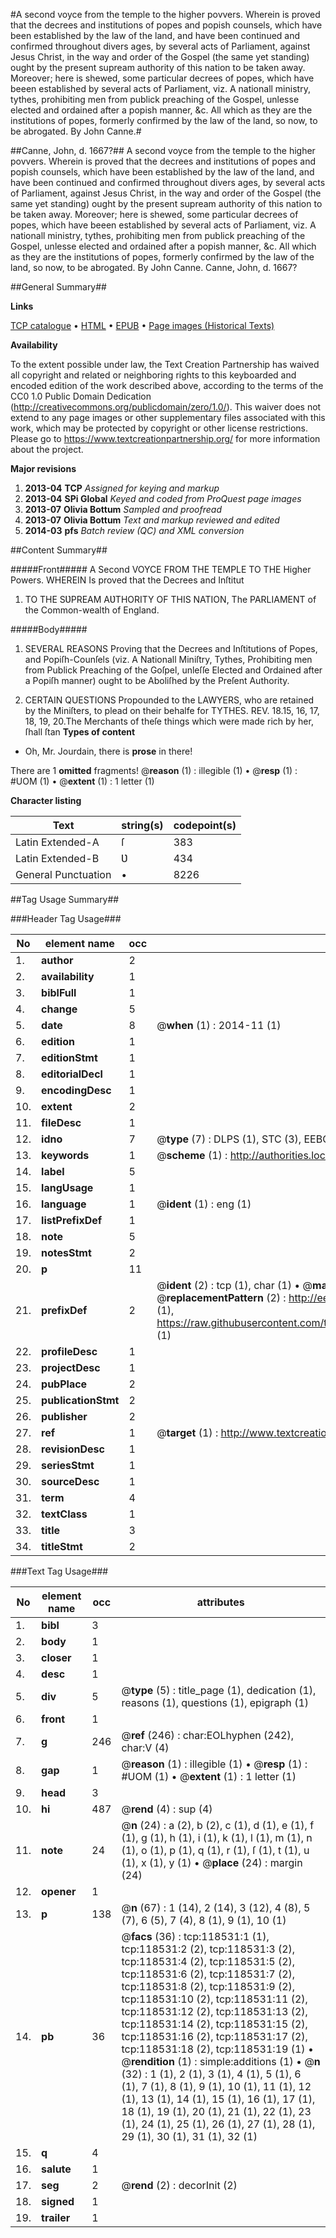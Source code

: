 #A second voyce from the temple to the higher povvers. Wherein is proved that the decrees and institutions of popes and popish counsels, which have been established by the law of the land, and have been continued and confirmed throughout divers ages, by several acts of Parliament, against Jesus Christ, in the way and order of the Gospel (the same yet standing) ought by the present supream authority of this nation to be taken away. Moreover; here is shewed, some particular decrees of popes, which have beeen established by several acts of Parliament, viz. A nationall ministry, tythes, prohibiting men from publick preaching of the Gospel, unlesse elected and ordained after a popish manner, &c. All which as they are the institutions of popes, formerly confirmed by the law of the land, so now, to be abrogated. By John Canne.#

##Canne, John, d. 1667?##
A second voyce from the temple to the higher povvers. Wherein is proved that the decrees and institutions of popes and popish counsels, which have been established by the law of the land, and have been continued and confirmed throughout divers ages, by several acts of Parliament, against Jesus Christ, in the way and order of the Gospel (the same yet standing) ought by the present supream authority of this nation to be taken away. Moreover; here is shewed, some particular decrees of popes, which have beeen established by several acts of Parliament, viz. A nationall ministry, tythes, prohibiting men from publick preaching of the Gospel, unlesse elected and ordained after a popish manner, &c. All which as they are the institutions of popes, formerly confirmed by the law of the land, so now, to be abrogated. By John Canne.
Canne, John, d. 1667?

##General Summary##

**Links**

[TCP catalogue](http://www.ota.ox.ac.uk/tcp/)  • 
[HTML](http://tei.it.ox.ac.uk/tcp/Texts-HTML/free/A79/A79851.html)  • 
[EPUB](http://tei.it.ox.ac.uk/tcp/Texts-EPUB/free/A79/A79851.epub) • 
[Page images (Historical Texts)](https://historicaltexts.jisc.ac.uk/eebo-99866264e)

**Availability**

To the extent possible under law, the Text Creation Partnership has waived all copyright and related or neighboring rights to this keyboarded and encoded edition of the work described above, according to the terms of the CC0 1.0 Public Domain Dedication (http://creativecommons.org/publicdomain/zero/1.0/). This waiver does not extend to any page images or other supplementary files associated with this work, which may be protected by copyright or other license restrictions. Please go to https://www.textcreationpartnership.org/ for more information about the project.

**Major revisions**

1. __2013-04__ __TCP__ *Assigned for keying and markup*
1. __2013-04__ __SPi Global__ *Keyed and coded from ProQuest page images*
1. __2013-07__ __Olivia Bottum__ *Sampled and proofread*
1. __2013-07__ __Olivia Bottum__ *Text and markup reviewed and edited*
1. __2014-03__ __pfs__ *Batch review (QC) and XML conversion*

##Content Summary##

#####Front#####
A Second VOYCE FROM THE TEMPLE TO THE Higher Powers. WHEREIN Is proved that the Decrees and Inſtitut
1. TO THE SƲPREAM AƲTHORITY OF THIS NATION, The PARLIAMENT of the Common-wealth of England.

#####Body#####

1. SEVERAL REASONS Proving that the Decrees and Inſtitutions of Popes, and Popiſh-Counſels (viz. A Nationall Miniſtry, Tythes, Prohibiting men from Publick Preaching of the Goſpel, unleſſe Elected and Ordained after a Popiſh manner) ought to be Aboliſhed by the Preſent Authority.

1. CERTAIN QUESTIONS Propounded to the LAWYERS, who are retained by the Miniſters, to plead on their behalfe for TYTHES.
REV. 18.15, 16, 17, 18, 19, 20.The Merchants of theſe things which were made rich by her, ſhall ſtan
**Types of content**

  * Oh, Mr. Jourdain, there is **prose** in there!

There are 1 **omitted** fragments! 
 @__reason__ (1) : illegible (1)  •  @__resp__ (1) : #UOM (1)  •  @__extent__ (1) : 1 letter (1)

**Character listing**


|Text|string(s)|codepoint(s)|
|---|---|---|
|Latin Extended-A|ſ|383|
|Latin Extended-B|Ʋ|434|
|General Punctuation|•|8226|

##Tag Usage Summary##

###Header Tag Usage###

|No|element name|occ|attributes|
|---|---|---|---|
|1.|__author__|2||
|2.|__availability__|1||
|3.|__biblFull__|1||
|4.|__change__|5||
|5.|__date__|8| @__when__ (1) : 2014-11 (1)|
|6.|__edition__|1||
|7.|__editionStmt__|1||
|8.|__editorialDecl__|1||
|9.|__encodingDesc__|1||
|10.|__extent__|2||
|11.|__fileDesc__|1||
|12.|__idno__|7| @__type__ (7) : DLPS (1), STC (3), EEBO-CITATION (1), PROQUEST (1), VID (1)|
|13.|__keywords__|1| @__scheme__ (1) : http://authorities.loc.gov/ (1)|
|14.|__label__|5||
|15.|__langUsage__|1||
|16.|__language__|1| @__ident__ (1) : eng (1)|
|17.|__listPrefixDef__|1||
|18.|__note__|5||
|19.|__notesStmt__|2||
|20.|__p__|11||
|21.|__prefixDef__|2| @__ident__ (2) : tcp (1), char (1)  •  @__matchPattern__ (2) : ([0-9\-]+):([0-9IVX]+) (1), (.+) (1)  •  @__replacementPattern__ (2) : http://eebo.chadwyck.com/downloadtiff?vid=$1&page=$2 (1), https://raw.githubusercontent.com/textcreationpartnership/Texts/master/tcpchars.xml#$1 (1)|
|22.|__profileDesc__|1||
|23.|__projectDesc__|1||
|24.|__pubPlace__|2||
|25.|__publicationStmt__|2||
|26.|__publisher__|2||
|27.|__ref__|1| @__target__ (1) : http://www.textcreationpartnership.org/docs/. (1)|
|28.|__revisionDesc__|1||
|29.|__seriesStmt__|1||
|30.|__sourceDesc__|1||
|31.|__term__|4||
|32.|__textClass__|1||
|33.|__title__|3||
|34.|__titleStmt__|2||


###Text Tag Usage###

|No|element name|occ|attributes|
|---|---|---|---|
|1.|__bibl__|3||
|2.|__body__|1||
|3.|__closer__|1||
|4.|__desc__|1||
|5.|__div__|5| @__type__ (5) : title_page (1), dedication (1), reasons (1), questions (1), epigraph (1)|
|6.|__front__|1||
|7.|__g__|246| @__ref__ (246) : char:EOLhyphen (242), char:V (4)|
|8.|__gap__|1| @__reason__ (1) : illegible (1)  •  @__resp__ (1) : #UOM (1)  •  @__extent__ (1) : 1 letter (1)|
|9.|__head__|3||
|10.|__hi__|487| @__rend__ (4) : sup (4)|
|11.|__note__|24| @__n__ (24) : a (2), b (2), c (1), d (1), e (1), f (1), g (1), h (1), i (1), k (1), l (1), m (1), n (1), o (1), p (1), q (1), r (1), ſ (1), t (1), u (1), x (1), y (1)  •  @__place__ (24) : margin (24)|
|12.|__opener__|1||
|13.|__p__|138| @__n__ (67) : 1 (14), 2 (14), 3 (12), 4 (8), 5 (7), 6 (5), 7 (4), 8 (1), 9 (1), 10 (1)|
|14.|__pb__|36| @__facs__ (36) : tcp:118531:1 (1), tcp:118531:2 (2), tcp:118531:3 (2), tcp:118531:4 (2), tcp:118531:5 (2), tcp:118531:6 (2), tcp:118531:7 (2), tcp:118531:8 (2), tcp:118531:9 (2), tcp:118531:10 (2), tcp:118531:11 (2), tcp:118531:12 (2), tcp:118531:13 (2), tcp:118531:14 (2), tcp:118531:15 (2), tcp:118531:16 (2), tcp:118531:17 (2), tcp:118531:18 (2), tcp:118531:19 (1)  •  @__rendition__ (1) : simple:additions (1)  •  @__n__ (32) : 1 (1), 2 (1), 3 (1), 4 (1), 5 (1), 6 (1), 7 (1), 8 (1), 9 (1), 10 (1), 11 (1), 12 (1), 13 (1), 14 (1), 15 (1), 16 (1), 17 (1), 18 (1), 19 (1), 20 (1), 21 (1), 22 (1), 23 (1), 24 (1), 25 (1), 26 (1), 27 (1), 28 (1), 29 (1), 30 (1), 31 (1), 32 (1)|
|15.|__q__|4||
|16.|__salute__|1||
|17.|__seg__|2| @__rend__ (2) : decorInit (2)|
|18.|__signed__|1||
|19.|__trailer__|1||
